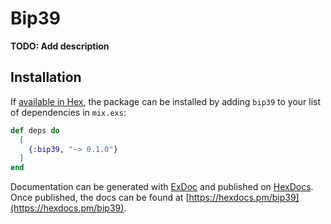 # Bip39

**TODO: Add description**

## Installation

If [available in Hex](https://hex.pm/docs/publish), the package can be installed
by adding `bip39` to your list of dependencies in `mix.exs`:

```elixir
def deps do
  [
    {:bip39, "~> 0.1.0"}
  ]
end
```

Documentation can be generated with [ExDoc](https://github.com/elixir-lang/ex_doc)
and published on [HexDocs](https://hexdocs.pm). Once published, the docs can
be found at [https://hexdocs.pm/bip39](https://hexdocs.pm/bip39).

